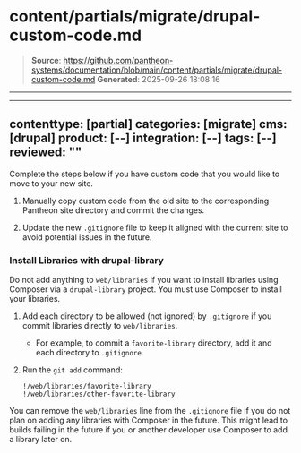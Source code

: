 # content/partials/migrate/drupal-custom-code.md

> **Source**: https://github.com/pantheon-systems/documentation/blob/main/content/partials/migrate/drupal-custom-code.md
> **Generated**: 2025-09-26 18:08:16

---

---
contenttype: [partial]
categories: [migrate]
cms: [drupal]
product: [--]
integration: [--]
tags: [--]
reviewed: ""
---

Complete the steps below if you have custom code that you would like to move to your new site.

1. Manually copy custom code from the old site to the corresponding Pantheon site directory and commit the changes.

1. Update the new `.gitignore` file to keep it aligned with the current site to avoid potential issues in the future.

### Install Libraries with drupal-library

Do not add anything to `web/libraries` if you want to install libraries using Composer via a `drupal-library` project. You must use Composer to install your libraries.

1. Add each directory to be allowed (not ignored) by `.gitignore` if you commit libraries directly to `web/libraries`.

    - For example, to commit a `favorite-library` directory, add it and each directory to `.gitignore`.

1. Run the  `git add` command:

    ```none:title=.gitignore
    !/web/libraries/favorite-library
    !/web/libraries/other-favorite-library
    ```

You can remove the `web/libraries` line from the `.gitignore` file if you do not plan on adding any libraries with Composer in the future. This might lead to builds failing in the future if you or another developer use Composer to add a library later on.
